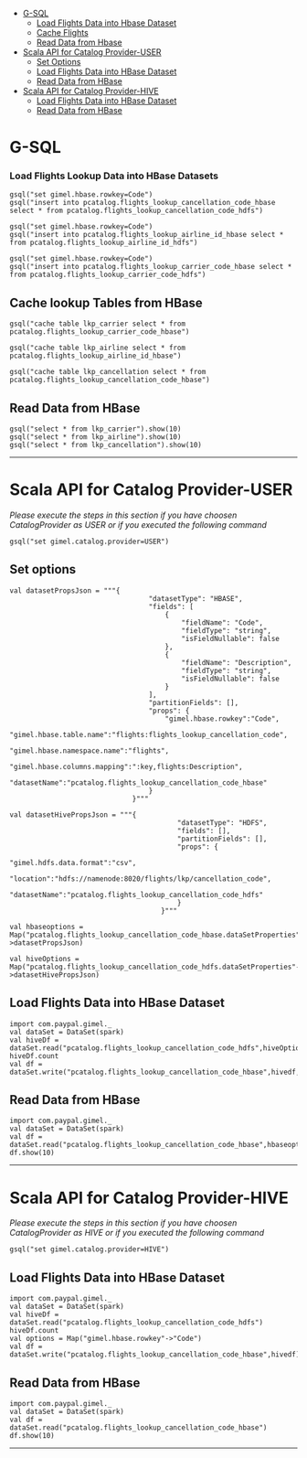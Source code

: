 
* [G-SQL](#g-sql)
    * [Load Flights Data into Hbase Dataset](#load-flights-data-into-hbase-dataset)
    * [Cache Flights](#cache-flights)
    * [Read Data from Hbase](#read-data-from-hbase)
* [Scala API for Catalog Provider-USER](#scala-api-for-catalog-provider-user)
    * [Set Options](#set-options)
    * [Load Flights Data into HBase Dataset](#load-flights-data-into-hbase-dataset-1)
    * [Read Data from HBase](#read-data-from-hbase-1)
* [Scala API for Catalog Provider-HIVE](#scala-api-for-catalog-provider-hive)
    * [Load Flights Data into HBase Dataset](#load-flights-data-into-hbase-dataset-2)
    * [Read Data from HBase](#read-data-from-hbase-2)
   
# G-SQL


### Load Flights Lookup Data into HBase Datasets

```
gsql("set gimel.hbase.rowkey=Code")
gsql("insert into pcatalog.flights_lookup_cancellation_code_hbase select * from pcatalog.flights_lookup_cancellation_code_hdfs")

gsql("set gimel.hbase.rowkey=Code")
gsql("insert into pcatalog.flights_lookup_airline_id_hbase select * from pcatalog.flights_lookup_airline_id_hdfs")

gsql("set gimel.hbase.rowkey=Code")
gsql("insert into pcatalog.flights_lookup_carrier_code_hbase select * from pcatalog.flights_lookup_carrier_code_hdfs")
```

## Cache lookup Tables from HBase

```
gsql("cache table lkp_carrier select * from pcatalog.flights_lookup_carrier_code_hbase")

gsql("cache table lkp_airline select * from pcatalog.flights_lookup_airline_id_hbase")

gsql("cache table lkp_cancellation select * from pcatalog.flights_lookup_cancellation_code_hbase")

```

## Read Data from HBase
```
gsql("select * from lkp_carrier").show(10)
gsql("select * from lkp_airline").show(10)
gsql("select * from lkp_cancellation").show(10)
```
______________________________________________________

# Scala API for Catalog Provider-USER

*Please execute the steps in this section if you have choosen CatalogProvider as USER or if you executed the following command*

```gsql("set gimel.catalog.provider=USER")```

## Set options
```
val datasetPropsJson = """{
                                  "datasetType": "HBASE",
                                  "fields": [
                                      {
                                          "fieldName": "Code",
                                          "fieldType": "string",
                                          "isFieldNullable": false
                                      },
                                      {
                                          "fieldName": "Description",
                                          "fieldType": "string",
                                          "isFieldNullable": false
                                      }
                                  ],
                                  "partitionFields": [],
                                  "props": {
                                      "gimel.hbase.rowkey":"Code",
                                      "gimel.hbase.table.name":"flights:flights_lookup_cancellation_code",
                                      "gimel.hbase.namespace.name":"flights",
                                      "gimel.hbase.columns.mapping":":key,flights:Description",
                                       "datasetName":"pcatalog.flights_lookup_cancellation_code_hbase"
                                  }
                              }"""
                              
val datasetHivePropsJson = """{ 
                                         "datasetType": "HDFS",
                                         "fields": [],
                                         "partitionFields": [],
                                         "props": {
                                              "gimel.hdfs.data.format":"csv",
                                              "location":"hdfs://namenode:8020/flights/lkp/cancellation_code",
                                              "datasetName":"pcatalog.flights_lookup_cancellation_code_hdfs"
                                         }
                                     }"""
                                     
val hbaseoptions = Map("pcatalog.flights_lookup_cancellation_code_hbase.dataSetProperties"->datasetPropsJson)

val hiveOptions = Map("pcatalog.flights_lookup_cancellation_code_hdfs.dataSetProperties"->datasetHivePropsJson)
```

## Load Flights Data into HBase Dataset
```
import com.paypal.gimel._
val dataSet = DataSet(spark)
val hiveDf = dataSet.read("pcatalog.flights_lookup_cancellation_code_hdfs",hiveOptions)
hiveDf.count
val df =  dataSet.write("pcatalog.flights_lookup_cancellation_code_hbase",hivedf,hbaseoptions)
```

## Read Data from HBase
```
import com.paypal.gimel._
val dataSet = DataSet(spark)
val df = dataSet.read("pcatalog.flights_lookup_cancellation_code_hbase",hbaseoptions)
df.show(10)
```
_________________________________________________


# Scala API for Catalog Provider-HIVE

*Please execute the steps in this section if you have choosen CatalogProvider as HIVE or if you executed the following command*

```gsql("set gimel.catalog.provider=HIVE")```

## Load Flights Data into HBase Dataset
```
import com.paypal.gimel._
val dataSet = DataSet(spark)
val hiveDf = dataSet.read("pcatalog.flights_lookup_cancellation_code_hdfs")
hiveDf.count
val options = Map("gimel.hbase.rowkey"->"Code")
val df =  dataSet.write("pcatalog.flights_lookup_cancellation_code_hbase",hivedf)
```

## Read Data from HBase
```
import com.paypal.gimel._
val dataSet = DataSet(spark)
val df = dataSet.read("pcatalog.flights_lookup_cancellation_code_hbase")
df.show(10)
```

_________________________________________________
